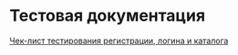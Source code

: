 # Тестовая документация 
[Чек-лист тестирования регистрации, логина и каталога](https://docs.google.com/spreadsheets/d/1QRJnKqR1zxzrA4tNYruJy2FQyvhrZar5-pCT5nkNYec/edit#gid=753269135)
